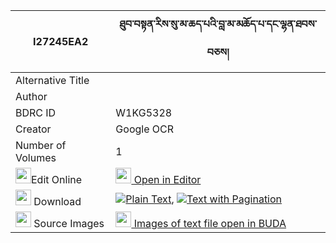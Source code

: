 |I27245EA2|ཐུབ་བསྟན་རིས་སུ་མ་ཆད་པའི་བླ་མ་མཆོད་པ་དང་ལྷན་ཐབས་བཅས། 
| --- | --- 
|Alternative Title |
|Author | 
|BDRC ID | W1KG5328
|Creator | Google OCR
|Number of Volumes| 1
|<img width="25" src="https://img.icons8.com/color/25/000000/edit-property.png">Edit Online| [<img width="25" src="https://avatars.githubusercontent.com/u/45091458?s=200&v=4"> Open in Editor](http://editor.openpecha.org/I27245EA2)
|<img width="25" src="https://img.icons8.com/fluent/48/000000/download-2.png"/>  Download | [![](https://img.icons8.com/color/20/000000/txt.png)Plain Text](https://github.com/Openpecha/I27245EA2/releases/download/v1/tubten_ri_su_ma_chepa_i_lama_c_plain_I27245EA2.zip), [![](https://img.icons8.com/color/20/000000/txt.png)Text with Pagination](https://github.com/Openpecha/I27245EA2/releases/download/v1/tubten_ri_su_ma_chepa_i_lama_c_pages_I27245EA2.zip)
|<img width="25" src="https://img.icons8.com/plasticine/100/000000/pictures-folder.png"/>  Source Images | [<img width="25" src="https://library.bdrc.io/icons/BUDA-small.svg"> Images of text file open in BUDA](https://library.bdrc.io/show/bdr:W1KG5328)